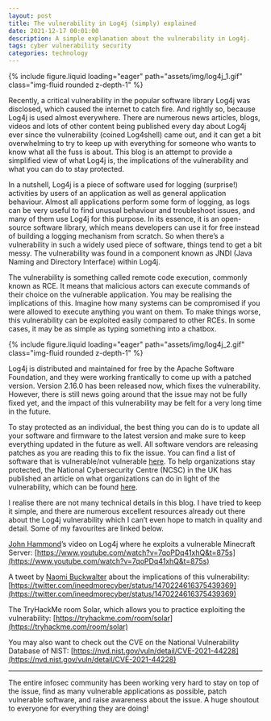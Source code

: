 ```yaml
---
layout: post
title: The vulnerability in Log4j (simply) explained
date: 2021-12-17 00:01:00
description: A simple explanation about the vulnerability in Log4j.
tags: cyber vulnerability security
categories: technology
---
```

<div class="row mt-3">
    <div class="col-sm mt-3 mt-md-0">
        {% include figure.liquid loading="eager" path="assets/img/log4j_1.gif" class="img-fluid rounded z-depth-1" %}
    </div>
</div>

Recently, a critical vulnerability in the popular software library Log4j was disclosed, which caused the internet to catch fire. And rightly so, because Log4j is used almost everywhere. There are numerous news articles, blogs, videos and lots of other content being published every day about Log4j ever since the vulnerability (coined Log4shell) came out, and it can get a bit overwhelming to try to keep up with everything for someone who wants to know what all the fuss is about. This blog is an attempt to provide a simplified view of what Log4j is, the implications of the vulnerability and what you can do to stay protected.

In a nutshell, Log4j is a piece of software used for logging (surprise!) activities by users of an application as well as general application behaviour. Almost all applications perform some form of logging, as logs can be very useful to find unusual behaviour and troubleshoot issues, and many of them use Log4j for this purpose. In its essence, it is an open-source software library, which means developers can use it for free instead of building a logging mechanism from scratch. So when there’s a vulnerability in such a widely used piece of software, things tend to get a bit messy. The vulnerability was found in a component known as JNDI (Java Naming and Directory Interface) within Log4j.

The vulnerability is something called remote code execution, commonly known as RCE. It means that malicious actors can execute commands of their choice on the vulnerable application. You may be realising the implications of this. Imagine how many systems can be compromised if you were allowed to execute anything you want on them. To make things worse, this vulnerability can be exploited easily compared to other RCEs. In some cases, it may be as simple as typing something into a chatbox.

<div class="row mt-3">
    <div class="col-sm mt-3 mt-md-0">
        {% include figure.liquid loading="eager" path="assets/img/log4j_2.gif" class="img-fluid rounded z-depth-1" %}
    </div>
</div>

Log4j is distributed and maintained for free by the Apache Software Foundation, and they were working frantically to come up with a patched version. Version 2.16.0 has been released now, which fixes the vulnerability. However, there is still news going around that the issue may not be fully fixed yet, and the impact of this vulnerability may be felt for a very long time in the future.

To stay protected as an individual, the best thing you can do is to update all your software and firmware to the latest version and make sure to keep everything updated in the future as well. All software vendors are releasing patches as you are reading this to fix the issue. You can find a list of software that is vulnerable/not vulnerable [here](https://github.com/NCSC-NL/log4shell/blob/main/software/README.md). To help organizations stay protected, the National Cybersecurity Centre (NCSC) in the UK has published an article on what organizations can do in light of the vulnerability, which can be found [here](https://www.ncsc.gov.uk/news/apache-log4j-vulnerability).

I realise there are not many technical details in this blog. I have tried to keep it simple, and there are numerous excellent resources already out there about the Log4j vulnerability which I can’t even hope to match in quality and detail. Some of my favourites are linked below.

[John Hammond](https://www.linkedin.com/in/johnhammond010/)’s video on Log4j where he exploits a vulnerable Minecraft Server: [https://www.youtube.com/watch?v=7qoPDq41xhQ&t=875s](https://www.youtube.com/watch?v=7qoPDq41xhQ&t=875s)

A tweet by [Naomi Buckwalter](https://www.linkedin.com/in/naomi-buckwalter/) about the implications of this vulnerability: [https://twitter.com/ineedmorecyber/status/1470224616375439369](https://twitter.com/ineedmorecyber/status/1470224616375439369)

The TryHackMe room Solar, which allows you to practice exploiting the vulnerability: [https://tryhackme.com/room/solar](https://tryhackme.com/room/solar)

You may also want to check out the CVE on the National Vulnerability Database of NIST: [https://nvd.nist.gov/vuln/detail/CVE-2021-44228](https://nvd.nist.gov/vuln/detail/CVE-2021-44228)

* * *

The entire infosec community has been working very hard to stay on top of the issue, find as many vulnerable applications as possible, patch vulnerable software, and raise awareness about the issue. A huge shoutout to everyone for everything they are doing!